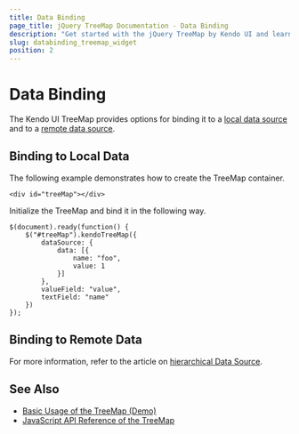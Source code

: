 ```yaml
---
title: Data Binding
page_title: jQuery TreeMap Documentation - Data Binding
description: "Get started with the jQuery TreeMap by Kendo UI and learn how to bind it to data."
slug: databinding_treemap_widget
position: 2
---
```


# Data Binding

The Kendo UI TreeMap provides options for binding it to a [local data source](#binding-to-local-data) and to a [remote data source](#binding-to-remote-data).

## Binding to Local Data

The following example demonstrates how to create the TreeMap container.

    <div id="treeMap"></div>

Initialize the TreeMap and bind it in the following way.

    $(document).ready(function() {
        $("#treeMap").kendoTreeMap({
            dataSource: {
                data: [{
                    name: "foo",
                    value: 1
                }]
            },
            valueField: "value",
            textField: "name"
        })
    });

## Binding to Remote Data

For more information, refer to the article on [hierarchical Data Source](/api/framework/hierarchicaldatasource).

## See Also

* [Basic Usage of the TreeMap (Demo)](https://demos.telerik.com/kendo-ui/treemap/index)
* [JavaScript API Reference of the TreeMap](/api/javascript/dataviz/ui/treemap)
